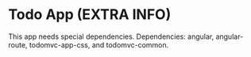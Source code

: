 # Todo App (EXTRA INFO)
This app needs special dependencies. Dependencies: angular, angular-route, todomvc-app-css, and todomvc-common.
